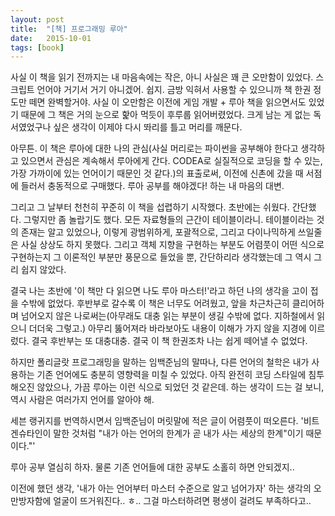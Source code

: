 ```yaml
---
layout: post
title:  "[책] 프로그래밍 루아"
date:   2015-10-01
tags: [book]
---
```


사실 이 책을 읽기 전까지는 내 마음속에는 작은, 아니 사실은 꽤 큰 오만함이 있었다. 스크립트 언어야 거기서 거기 아니겠어. 쉽지. 금방 익혀서 사용할 수 있으니까 책 한권 정도만 떼면 완벽할거야. 사실 이 오만함은 이전에 게임 개발 + 루아 책을 읽으면서도 있었기 때문에 그 책은 거의 눈으로 핥아 먹듯이 후루룹 읽어버렸었다. 크게 남는 게 없는 독서였었구나 싶은 생각이 이제야 다시 똬리를 틀고 머리를 깨문다. 

  아무튼. 이 책은 루아에 대한 나의 관심(사실 머리로는 파이썬을 공부해야 한다고 생각하고 있으면서 관심은 계속해서 루아에게 간다. CODEA로 실질적으로 코딩을 할 수 있는, 가장 가까이에 있는 언어이기 때문인 것 같다.)의 표출로써, 이전에 신촌에 갔을 때 서점에 들러서 충동적으로 구매했다. 루아 공부를 해야겠다! 하는 내 마음의 대변. 

  그리고 그 날부터 천천히 꾸준히 이 책을 섭렵하기 시작했다. 초반에는 쉬웠다. 간단했다. 그렇지만 좀 놀랍기도 했다. 모든 자료형들의 근간이 테이블이라니. 테이블이라는 것의 존재는 알고 있었으나, 이렇게 광범위하게, 포괄적으로, 그리고 다이나믹하게 쓰일줄은 사실 상상도 하지 못했다. 그리고 객체 지향을 구현하는 부분도 어렴풋이 어떤 식으로 구현하는지 그 이론적인 부분만 풍문으로 들었을 뿐, 간단하리라 생각했는데 그 역시 그리 쉽지 않았다. 

  결국 나는 초반에 '이 책만 다 읽으면 나도 루아 마스터!'라고 하던 나의 생각을 고이 접을 수밖에 없었다. 후반부로 갈수록 이 책은 너무도 어려웠고, 앞을 차근차근히 클리어하며 넘어오지 않은 나로써는(아무래도 대충 읽는 부분이 생길 수밖에 없다. 지하철에서 읽으니 더더욱 그렇고.) 아무리 뚫어져라 바라보아도 내용이 이해가 가지 않을 지경에 이르렀다. 결국 후반부는 또 대충대충. 결국 이 책 한권조차 나는 쉽게 떼어낼 수 없었다. 

  하지만 폴리글랏 프로그래밍을 말하는 임백준님의 말따나, 다른 언어의 철학은 내가 사용하는 기존 언어에도 충분히 영향력을 미칠 수 있었다. 아직 완전히 코딩 스타일에 침투해오진 않았으나, 가끔 루아는 이런 식으로 되었던 것 같은데. 하는 생각이 드는 걸 보니, 역시 사람은 여러가지 언어를 알아야 해. 

  세븐 랭귀지를 번역하시면서 임백준님이 머릿말에 적은 글이 어렴풋이 떠오른다. '비트겐슈타인이 말한 것처럼 "내가 아는 언어의 한계가 곧 내가 사는 세상의 한계"이기 때문이다."' 

  루아 공부 열심히 하자. 물론 기존 언어들에 대한 공부도 소홀히 하면 안되겠지.. 

  이전에 했던 생각, '내가 아는 언어부터 마스터 수준으로 알고 넘어가자' 하는 생각의 오만방자함에 얼굴이 뜨거워진다.. ㅎ.. 그걸 마스터하려면 평생이 걸려도 부족하다고..